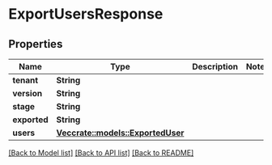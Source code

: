 # ExportUsersResponse

## Properties

Name | Type | Description | Notes
------------ | ------------- | ------------- | -------------
**tenant** | **String** |  | 
**version** | **String** |  | 
**stage** | **String** |  | 
**exported** | **String** |  | 
**users** | [**Vec<crate::models::ExportedUser>**](ExportedUser.md) |  | 

[[Back to Model list]](../README.md#documentation-for-models) [[Back to API list]](../README.md#documentation-for-api-endpoints) [[Back to README]](../README.md)


